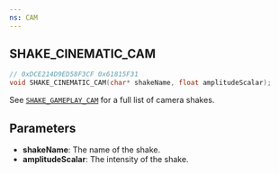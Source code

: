 ```yaml
---
ns: CAM
---
```

## SHAKE_CINEMATIC_CAM

```c
// 0xDCE214D9ED58F3CF 0x61815F31
void SHAKE_CINEMATIC_CAM(char* shakeName, float amplitudeScalar);
```

See [`SHAKE_GAMEPLAY_CAM`](#_0xFD55E49555E017CF) for a full list of camera shakes.

## Parameters
* **shakeName**: The name of the shake.
* **amplitudeScalar**: The intensity of the shake.
